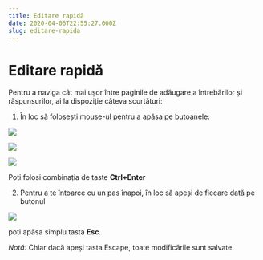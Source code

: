 ```yaml
---
title: Editare rapidă
date: 2020-04-06T22:55:27.000Z
slug: editare-rapida
---
```


# Editare rapidă

Pentru a naviga cât mai ușor între paginile de adăugare a întrebărilor și răspunsurilor, ai la dispoziție câteva scurtături:

1. În loc să folosești mouse-ul pentru a apăsa pe butoanele:

![](/img/adauga_intrebare.jpg)

![](/img/adauga_raspuns.jpg)

![](/img/adauga_varianta.jpg)

Poți folosi combinația de taste **Ctrl+Enter**


2. Pentru a te întoarce cu un pas înapoi, în loc să apeși de fiecare dată pe butonul

![](/img/inapoi.jpg)

poți apăsa simplu tasta **Esc**.

*Notă:* Chiar dacă apeși tasta Escape, toate modificările sunt salvate.
